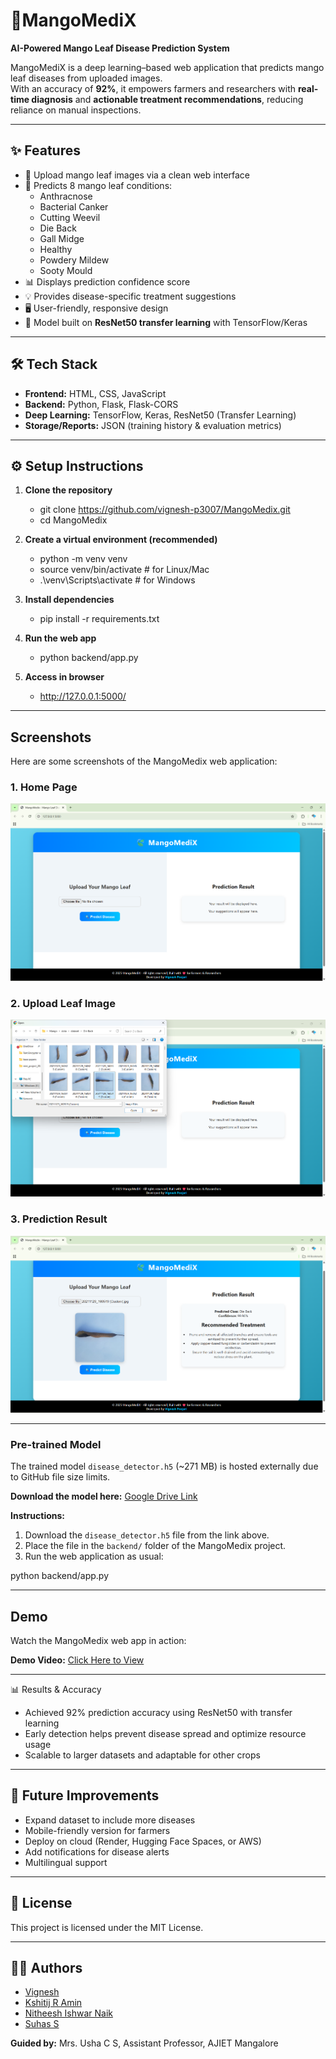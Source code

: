 # 🌿MangoMediX 
**AI-Powered Mango Leaf Disease Prediction System**  

MangoMediX is a deep learning–based web application that predicts mango leaf diseases from uploaded images.  
With an accuracy of **92%**, it empowers farmers and researchers with **real-time diagnosis** and **actionable treatment recommendations**, reducing reliance on manual inspections.  

---

## ✨ Features
- 📸 Upload mango leaf images via a clean web interface  
- 🤖 Predicts 8 mango leaf conditions:
  - Anthracnose  
  - Bacterial Canker  
  - Cutting Weevil  
  - Die Back  
  - Gall Midge  
  - Healthy  
  - Powdery Mildew  
  - Sooty Mould  
- 📊 Displays prediction confidence score  
- 💡 Provides disease-specific treatment suggestions  
- 🖥️ User-friendly, responsive design  
- 🧠 Model built on **ResNet50 transfer learning** with TensorFlow/Keras  

---

## 🛠️ Tech Stack
- **Frontend:** HTML, CSS, JavaScript  
- **Backend:** Python, Flask, Flask-CORS  
- **Deep Learning:** TensorFlow, Keras, ResNet50 (Transfer Learning)  
- **Storage/Reports:** JSON (training history & evaluation metrics)  

---

## ⚙️ Setup Instructions

1. **Clone the repository**
   - git clone https://github.com/vignesh-p3007/MangoMedix.git
   - cd MangoMedix

2. **Create a virtual environment (recommended)**
     - python -m venv venv
     - source venv/bin/activate   # for Linux/Mac
     - .\venv\Scripts\activate    # for Windows

3. **Install dependencies**
     - pip install -r requirements.txt

4. **Run the web app**
      - python backend/app.py

5. **Access in browser**
      - http://127.0.0.1:5000/
    
---

## Screenshots

Here are some screenshots of the MangoMedix web application:

### 1. Home Page
![Home Page](screenshots/home_page.png)

### 2. Upload Leaf Image
![Upload Page](screenshots/upload_page.png)

### 3. Prediction Result
![Prediction Result](screenshots/prediction_result.png)

---

### Pre-trained Model

The trained model `disease_detector.h5` (~271 MB) is hosted externally due to GitHub file size limits.  

**Download the model here:** [Google Drive Link](https://drive.google.com/file/d/1IR_KaRTu36PF7MKqXWnoakgL6z2iGNpX/view?usp=drive_link)  

**Instructions:**
1. Download the `disease_detector.h5` file from the link above.
2. Place the file in the `backend/` folder of the MangoMedix project.
3. Run the web application as usual:
   
  python backend/app.py

---

## Demo

Watch the MangoMedix web app in action:

**Demo Video:** [Click Here to View](https://drive.google.com/file/d/1vjyj6GXkkCFYufw_3UGDOo0Vt-6c4dT2/view?usp=drive_link)

---

📊 Results & Accuracy

- Achieved 92% prediction accuracy using ResNet50 with transfer learning
- Early detection helps prevent disease spread and optimize resource usage
- Scalable to larger datasets and adaptable for other crops

---

## 🚀 Future Improvements

- Expand dataset to include more diseases
- Mobile-friendly version for farmers
- Deploy on cloud (Render, Hugging Face Spaces, or AWS)
- Add notifications for disease alerts
- Multilingual support

---

## 📜 License

This project is licensed under the MIT License.

---

## 👨‍💻 Authors

- [Vignesh](https://www.linkedin.com/in/vignesh-p3007)  
- [Kshitij R Amin](https://www.linkedin.com/in/kshitij-amin-9a2274208/)  
- [Nitheesh Ishwar Naik](#)  
- [Suhas S](https://www.linkedin.com/in/suhas-s-2773082a6/)  

**Guided by:** Mrs. Usha C S, Assistant Professor, AJIET Mangalore
